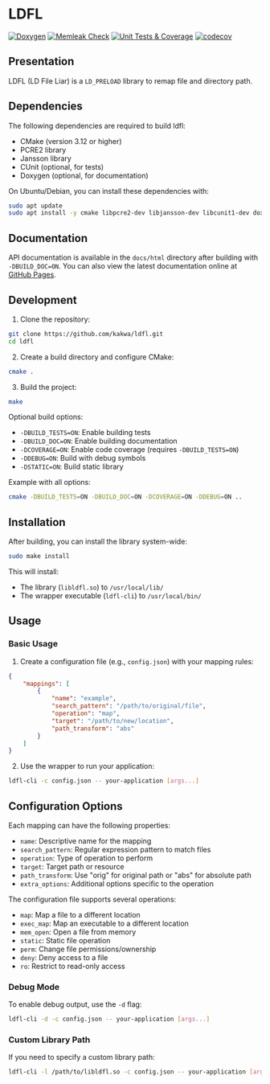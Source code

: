 # LDFL

[![Doxygen](https://github.com/kakwa/ldfl/actions/workflows/doxygen.yml/badge.svg)](https://github.com/kakwa/ldfl/actions/workflows/doxygen.yml)
[![Memleak Check](https://github.com/kakwa/ldfl/actions/workflows/valgrind.yml/badge.svg)](https://github.com/kakwa/ldfl/actions/workflows/valgrind.yml)
[![Unit Tests & Coverage](https://github.com/kakwa/ldfl/actions/workflows/coverage.yml/badge.svg)](https://github.com/kakwa/ldfl/actions/workflows/coverage.yml)
[![codecov](https://codecov.io/gh/kakwa/ldfl/graph/badge.svg?token=08AAHC625O)](https://codecov.io/gh/kakwa/ldfl)

## Presentation

LDFL (LD File Liar) is a `LD_PRELOAD` library to remap file and directory path.

## Dependencies

The following dependencies are required to build ldfl:

- CMake (version 3.12 or higher)
- PCRE2 library
- Jansson library
- CUnit (optional, for tests)
- Doxygen (optional, for documentation)

On Ubuntu/Debian, you can install these dependencies with:
```bash
sudo apt update
sudo apt install -y cmake libpcre2-dev libjansson-dev libcunit1-dev doxygen
```

## Documentation

API documentation is available in the `docs/html` directory after building with `-DBUILD_DOC=ON`. You can also view the latest documentation online at [GitHub Pages](https://kakwa.github.io/ldfl/).

## Development

1. Clone the repository:
```bash
git clone https://github.com/kakwa/ldfl.git
cd ldfl
```

2. Create a build directory and configure CMake:
```bash
cmake .
```

3. Build the project:
```bash
make
```

Optional build options:
- `-DBUILD_TESTS=ON`: Enable building tests
- `-DBUILD_DOC=ON`: Enable building documentation
- `-DCOVERAGE=ON`: Enable code coverage (requires `-DBUILD_TESTS=ON`)
- `-DDEBUG=ON`: Build with debug symbols
- `-DSTATIC=ON`: Build static library

Example with all options:
```bash
cmake -DBUILD_TESTS=ON -DBUILD_DOC=ON -DCOVERAGE=ON -DDEBUG=ON ..
```

## Installation

After building, you can install the library system-wide:
```bash
sudo make install
```

This will install:
- The library (`libldfl.so`) to `/usr/local/lib/`
- The wrapper executable (`ldfl-cli`) to `/usr/local/bin/`

## Usage

### Basic Usage

1. Create a configuration file (e.g., `config.json`) with your mapping rules:
```json
{
    "mappings": [
        {
            "name": "example",
            "search_pattern": "/path/to/original/file",
            "operation": "map",
            "target": "/path/to/new/location",
            "path_transform": "abs"
        }
    ]
}
```

2. Use the wrapper to run your application:
```bash
ldfl-cli -c config.json -- your-application [args...]
```

## Configuration Options

Each mapping can have the following properties:
- `name`: Descriptive name for the mapping
- `search_pattern`: Regular expression pattern to match files
- `operation`: Type of operation to perform
- `target`: Target path or resource
- `path_transform`: Use "orig" for original path or "abs" for absolute path
- `extra_options`: Additional options specific to the operation

The configuration file supports several operations:
- `map`: Map a file to a different location
- `exec_map`: Map an executable to a different location
- `mem_open`: Open a file from memory
- `static`: Static file operation
- `perm`: Change file permissions/ownership
- `deny`: Deny access to a file
- `ro`: Restrict to read-only access

### Debug Mode

To enable debug output, use the `-d` flag:
```bash
ldfl-cli -d -c config.json -- your-application [args...]
```

### Custom Library Path

If you need to specify a custom library path:
```bash
ldfl-cli -l /path/to/libldfl.so -c config.json -- your-application [args...]
```


